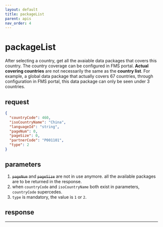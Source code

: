 ```yaml
---
layout: default
title: packageList
parent: apis
nav_order: 4
---
```


# packageList

After selecting a country, get all the avaiable data packages that covers this country. The country coverage can be configured in FMS portal.
**Actual covering countries** are not necessarily the same as the **country list**. For example, a global data package that actually covers 67 countries, through configuration in FMS portal, this data package can only be seen under 3 countries.

## request

```json
{
  "countryCode": 460,
  "isoCountryName": "China",
  "languageId": "string",
  "pageNum": 0,
  "pageSize": 0,
  "partnerCode": "P001101",
  "type": 2
}
```

## parameters

1. ~~`pageNum`~~ and ~~`pageSize`~~ are not in use anymore. all the available packages are to be returned in the response.
2. when `countryCode` and `isoCountryName` both exist in parameters, `countryCode` supercedes.
3. `type` is mandatory, the value is `1` or `2`. 


## response


---
